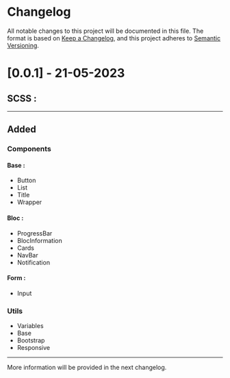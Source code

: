 # Changelog
All notable changes to this project will be documented in this file.
The format is based on [Keep a Changelog](https://keepachangelog.com/en/1.0.0/),
and this project adheres to [Semantic Versioning](https://semver.org/spec/v2.0.0.html).


# [0.0.1] - 21-05-2023

## SCSS :

---
## Added

### Components
#### Base :
- Button
- List
- Title
- Wrapper

#### Bloc :
- ProgressBar
- BlocInformation
- Cards
- NavBar
- Notification

#### Form :
- Input

### Utils
- Variables
- Base
- Bootstrap
- Responsive

---

More information will be provided in the next changelog.
